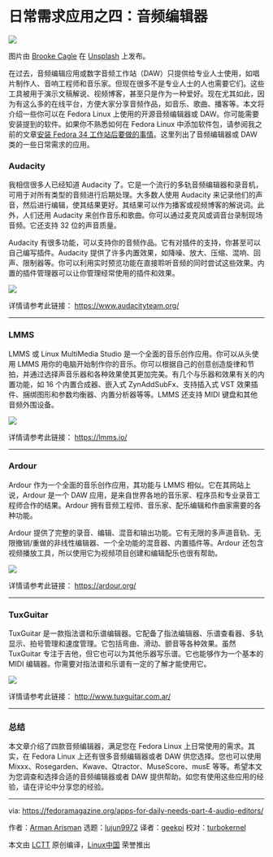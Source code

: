 [#]: subject: "Apps for daily needs part 4: audio editors"
[#]: via: "https://fedoramagazine.org/apps-for-daily-needs-part-4-audio-editors/"
[#]: author: "Arman Arisman https://fedoramagazine.org/author/armanwu/"
[#]: collector: "lujun9972"
[#]: translator: "geekpi"
[#]: reviewer: "turbokernel"
[#]: publisher: " "
[#]: url: " "

日常需求应用之四：音频编辑器
======

![][1]

图片由 [Brooke Cagle][2] 在 [Unsplash][3] 上发布。

在过去，音频编辑应用或数字音频工作站（DAW）只提供给专业人士使用，如唱片制作人、音响工程师和音乐家。但现在很多不是专业人士的人也需要它们。这些工具被用于演示文稿解说、视频博客，甚至只是作为一种爱好。现在尤其如此，因为有这么多的在线平台，方便大家分享音频作品，如音乐、歌曲、播客等。本文将介绍一些你可以在 Fedora Linux 上使用的开源音频编辑器或 DAW。你可能需要安装提到的软件。如果你不熟悉如何在 Fedora Linux 中添加软件包，请参阅我之前的文章[安装 Fedora 34 工作站后要做的事情][4]。这里列出了音频编辑器或 DAW 类的一些日常需求的应用。

### Audacity

我相信很多人已经知道 Audacity 了。它是一个流行的多轨音频编辑器和录音机，可用于对所有类型的音频进行后期处理。大多数人使用 Audacity 来记录他们的声音，然后进行编辑，使其结果更好。其结果可以作为播客或视频博客的解说词。此外，人们还用 Audacity 来创作音乐和歌曲。你可以通过麦克风或调音台录制现场音频。它还支持 32 位的声音质量。

Audacity 有很多功能，可以支持你的音频作品。它有对插件的支持，你甚至可以自己编写插件。Audacity 提供了许多内置效果，如降噪、放大、压缩、混响、回声、限制器等。你可以利用实时预览功能在直接聆听音频的同时尝试这些效果。内置的插件管理器可以让你管理经常使用的插件和效果。

![][5]

详情请参考此链接： <https://www.audacityteam.org/>

* * *

### LMMS

LMMS 或 Linux MultiMedia Studio 是一个全面的音乐创作应用。你可以从头使用 LMMS 用你的电脑开始制作你的音乐。你可以根据自己的创意创造旋律和节拍，并通过选择声音乐器和各种效果使其更加完美。有几个与乐器和效果有关的内置功能，如 16 个内置合成器、嵌入式 ZynAddSubFx、支持插入式 VST 效果插件、捆绑图形和参数均衡器、内置分析器等等。LMMS 还支持 MIDI 键盘和其他音频外围设备。

![][6]

详情请参考此链接： <https://lmms.io/>

* * *

### Ardour

Ardour 作为一个全面的音乐创作应用，其功能与 LMMS 相似。它在其网站上说，Ardour 是一个 DAW 应用，是来自世界各地的音乐家、程序员和专业录音工程师合作的结果。Ardour 拥有音频工程师、音乐家、配乐编辑和作曲家需要的各种功能。

Ardour 提供了完整的录音、编辑、混音和输出功能。它有无限的多声道音轨、无限撤销/重做的非线性编辑器、一个全功能的混音器、内置插件等。Ardour 还包含视频播放工具，所以使用它为视频项目创建和编辑配乐也很有帮助。

![][7]

详情请参考此链接： <https://ardour.org/>

* * *

### TuxGuitar

TuxGuitar 是一款指法谱和乐谱编辑器。它配备了指法编辑器、乐谱查看器、多轨显示、拍号管理和速度管理。它包括弯曲、滑动、颤音等各种效果。虽然 TuxGuitar 专注于吉他，但它也可以为其他乐器写乐谱。它也能够作为一个基本的 MIDI 编辑器。你需要对指法谱和乐谱有一定的了解才能使用它。

![][8]

详情请参考此链接： <http://www.tuxguitar.com.ar/>

* * *

### 总结

本文章介绍了四款音频编辑器，满足您在 Fedora Linux 上日常使用的需求。其实，在 Fedora Linux 上还有很多音频编辑器或者 DAW 供您选择。您也可以使用 Mixxx、Rosegarden、Kwave、Qtractor、MuseScore、musE 等等。希望本文为您调查和选择合适的音频编辑器或者 DAW 提供帮助。如您有使用这些应用的经验，请在评论中分享您的经验。

--------------------------------------------------------------------------------

via: https://fedoramagazine.org/apps-for-daily-needs-part-4-audio-editors/

作者：[Arman Arisman][a]
选题：[lujun9972][b]
译者：[geekpi](https://github.com/geekpi)
校对：[turbokernel](https://github.com/turbokernel)

本文由 [LCTT](https://github.com/LCTT/TranslateProject) 原创编译，[Linux中国](https://linux.cn/) 荣誉推出

[a]: https://fedoramagazine.org/author/armanwu/
[b]: https://github.com/lujun9972
[1]: https://fedoramagazine.org/wp-content/uploads/2021/07/FedoraMagz-Apps-4-Audio-816x345.jpg
[2]: https://unsplash.com/@brookecagle?utm_source=unsplash&utm_medium=referral&utm_content=creditCopyText
[3]: https://unsplash.com/s/photos/meeting-on-cafe-computer?utm_source=unsplash&utm_medium=referral&utm_content=creditCopyText
[4]: https://fedoramagazine.org/things-to-do-after-installing-fedora-34-workstation/
[5]: https://fedoramagazine.org/wp-content/uploads/2021/08/audio-audacity-1024x575.png
[6]: https://fedoramagazine.org/wp-content/uploads/2021/08/audio-lmms-1024x575.png
[7]: https://fedoramagazine.org/wp-content/uploads/2021/08/audio-ardour-1024x592.png
[8]: https://fedoramagazine.org/wp-content/uploads/2021/08/audio-tuxguitar-1024x575.png

